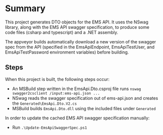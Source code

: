 # Summary

This project generates DTO objects for the EMS API. It uses the NSwag library, along with the EMS API swagger specification, to produce some code files (csharp and typescript) and a .NET assembly.

The appveyor builds automatically download a new version of the swagger spec from the API (specified in the EmsApiEndpoint, EmsApiTestUser, and EmsApiTestPassword environment variables) before building.

## Steps

When this project is built, the following steps occur:
* An MSBuild step written in the EmsApi.Dto.csproj file runs `nswag swagger2csclient /input:ems-api.json ...`
* NSwag reads the swagger specification out of ems-api.json and creates the `Generated\EmsApi.Dto.V2.cs`
* MSBuild builds `EmsApi.Dto.dll` using the included files under `Generated`

In order to update the cached EMS API swagger specification manually:
* Run `.\Update-EmsApiSwaggerSpec.ps1`